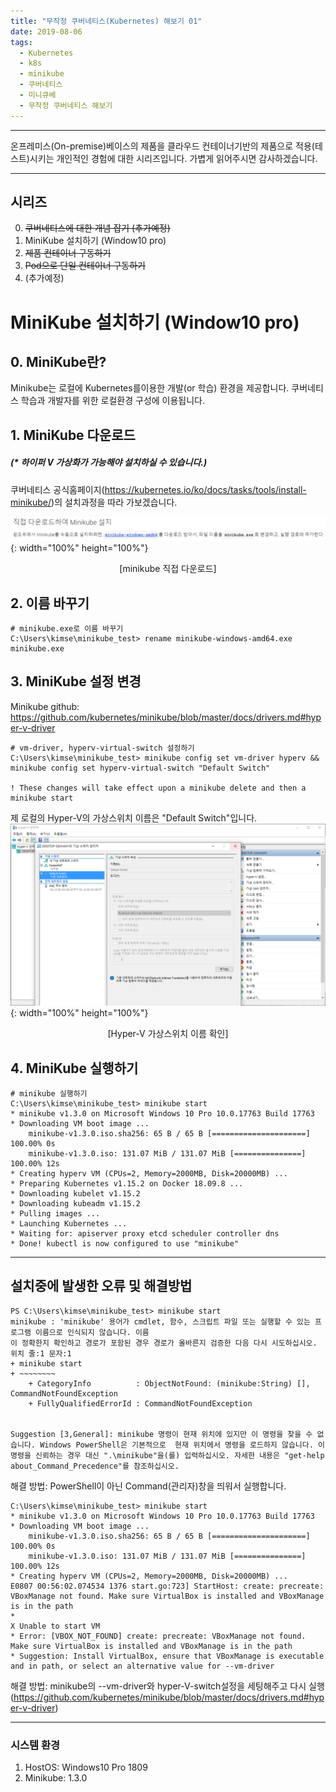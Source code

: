 ```yaml
---
title: "무작정 쿠버네티스(Kubernetes) 해보기 01"
date: 2019-08-06
tags:
  - Kubernetes
  - k8s
  - minikube
  - 쿠버네티스
  - 미니큐베
  - 무작정 쿠버네티스 해보기
---
```


***********
온프레미스(On-premise)베이스의 제품을 클라우드 컨테이너기반의 제품으로 적용(테스트)시키는 개인적인 경험에 대한 시리즈입니다. 가볍게 읽어주시면 감사하겠습니다.

***********

시리즈
---
0. ~~쿠버네티스에 대한 개념 잡기 (추가예정)~~
1. MiniKube 설치하기 (Window10 pro)
2. ~~제품 컨테이너 구동하기~~
3. ~~Pod으로 단일 컨테이너 구동하기~~
4. (추가예정)

# MiniKube 설치하기 (Window10 pro)

0\. MiniKube란?
---
Minikube는 로컬에 Kubernetes를이용한 개발(or 학습) 환경을 제공합니다. 쿠버네티스 학습과 개발자를 위한 로컬환경 구성에 이용됩니다.

1\. MiniKube 다운로드
---
##### (\* 하이퍼 V 가상화가 가능해야 설치하실 수 있습니다.)

쿠버네티스 공식홈페이지(https://kubernetes.io/ko/docs/tasks/tools/install-minikube/)의 설치과정을 따라 가보겠습니다.

![minikube download](../../../assets/images/kubernetes/k8s_beginner_01_01.PNG){: width="100%" height="100%"}<center>[minikube 직접 다운로드]</center>

2\. 이름 바꾸기
---
```console
# minikube.exe로 이름 바꾸기
C:\Users\kimse\minikube_test> rename minikube-windows-amd64.exe minikube.exe
```

3\. MiniKube 설정 변경
---
Minikube github: https://github.com/kubernetes/minikube/blob/master/docs/drivers.md#hyper-v-driver
```console
# vm-driver, hyperv-virtual-switch 설정하기
C:\Users\kimse\minikube_test> minikube config set vm-driver hyperv && minikube config set hyperv-virtual-switch "Default Switch"

! These changes will take effect upon a minikube delete and then a minikube start
```

제 로컬의 Hyper-V의 가상스위치 이름은 "Default Switch"입니다.
![hyper-v switch name](../../../assets/images/kubernetes/k8s_beginner_01_02.PNG){: width="100%" height="100%"}<center>[Hyper-V 가상스위치 이름 확인]</center>

4\. MiniKube 실행하기
---
```console
# minikube 실행하기
C:\Users\kimse\minikube_test> minikube start
* minikube v1.3.0 on Microsoft Windows 10 Pro 10.0.17763 Build 17763
* Downloading VM boot image ...
    minikube-v1.3.0.iso.sha256: 65 B / 65 B [=====================] 100.00% 0s
    minikube-v1.3.0.iso: 131.07 MiB / 131.07 MiB [===============] 100.00% 12s
* Creating hyperv VM (CPUs=2, Memory=2000MB, Disk=20000MB) ...
* Preparing Kubernetes v1.15.2 on Docker 18.09.8 ...
* Downloading kubelet v1.15.2
* Downloading kubeadm v1.15.2
* Pulling images ...
* Launching Kubernetes ...
* Waiting for: apiserver proxy etcd scheduler controller dns
* Done! kubectl is now configured to use "minikube"
```
***

## 설치중에 발생한 오류 및 해결방법
```console
PS C:\Users\kimse\minikube_test> minikube start
minikube : 'minikube' 용어가 cmdlet, 함수, 스크립트 파일 또는 실행할 수 있는 프로그램 이름으로 인식되지 않습니다. 이름
이 정확한지 확인하고 경로가 포함된 경우 경로가 올바른지 검증한 다음 다시 시도하십시오.
위치 줄:1 문자:1
+ minikube start
+ ~~~~~~~~
    + CategoryInfo          : ObjectNotFound: (minikube:String) [], CommandNotFoundException
    + FullyQualifiedErrorId : CommandNotFoundException


Suggestion [3,General]: minikube 명령이 현재 위치에 있지만 이 명령을 찾을 수 없습니다. Windows PowerShell은 기본적으로  현재 위치에서 명령을 로드하지 않습니다. 이 명령을 신뢰하는 경우 대신 ".\minikube"을(를) 입력하십시오. 자세한 내용은 "get-help about_Command_Precedence"를 참조하십시오.
```
해결 방법: PowerShell이 아닌 Command(관리자)창을 띄워서 실행합니다. 


```console
C:\Users\kimse\minikube_test> minikube start
* minikube v1.3.0 on Microsoft Windows 10 Pro 10.0.17763 Build 17763
* Downloading VM boot image ...
    minikube-v1.3.0.iso.sha256: 65 B / 65 B [=====================] 100.00% 0s
    minikube-v1.3.0.iso: 131.07 MiB / 131.07 MiB [===============] 100.00% 12s
* Creating hyperv VM (CPUs=2, Memory=2000MB, Disk=20000MB) ...
E0807 00:56:02.074534 1376 start.go:723] StartHost: create: precreate: VBoxManage not found. Make sure VirtualBox is installed and VBoxManage is in the path
*
X Unable to start VM
* Error: [VBOX_NOT_FOUND] create: precreate: VBoxManage not found. Make sure VirtualBox is installed and VBoxManage is in the path
* Suggestion: Install VirtualBox, ensure that VBoxManage is executable and in path, or select an alternative value for --vm-driver
```
해결 방법: minikube의 --vm-driver와 hyper-V-switch설정을 세팅해주고 다시 실행
(https://github.com/kubernetes/minikube/blob/master/docs/drivers.md#hyper-v-driver)


***
### 시스템 환경
1. HostOS: Windows10 Pro 1809
2. Minikube: 1.3.0
